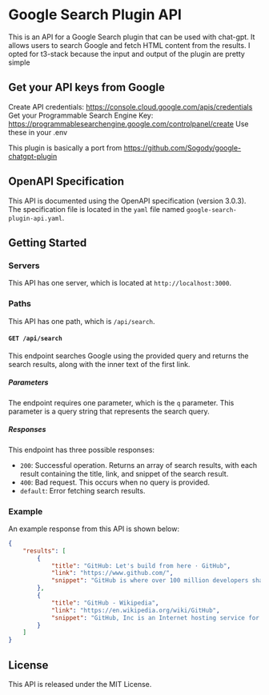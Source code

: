 # Google Search Plugin API

This is an API for a Google Search plugin that can be used with chat-gpt. It allows users to search Google and fetch HTML content from the results.
I opted for t3-stack because the input and output of the plugin are pretty simple


## Get your API keys from Google

Create API credentials: https://console.cloud.google.com/apis/credentials
Get your Programmable Search Engine Key: https://programmablesearchengine.google.com/controlpanel/create
Use these in your .env

This plugin is basically a port from https://github.com/Sogody/google-chatgpt-plugin 

## OpenAPI Specification

This API is documented using the OpenAPI specification (version 3.0.3). The specification file is located in the `yaml` file named `google-search-plugin-api.yaml`.

## Getting Started

### Servers

This API has one server, which is located at `http://localhost:3000`.

### Paths

This API has one path, which is `/api/search`. 

#### `GET /api/search`

This endpoint searches Google using the provided query and returns the search results, along with the inner text of the first link. 

##### Parameters

The endpoint requires one parameter, which is the `q` parameter. This parameter is a query string that represents the search query. 

##### Responses

This endpoint has three possible responses:

- `200`: Successful operation. Returns an array of search results, with each result containing the title, link, and snippet of the search result.
- `400`: Bad request. This occurs when no query is provided.
- `default`: Error fetching search results.

### Example

An example response from this API is shown below:

```json
{
    "results": [
        {
            "title": "GitHub: Let's build from here · GitHub",
            "link": "https://www.github.com/",
            "snippet": "GitHub is where over 100 million developers shape the future of software, together. Contribute to the open source community, manage your Git repositories, ..."
        },
        {
            "title": "GitHub - Wikipedia",
            "link": "https://en.wikipedia.org/wiki/GitHub",
            "snippet": "GitHub, Inc is an Internet hosting service for software development and version control using Git. It provides the distributed version control of Git plus ..."
        }
    ]
}
```
## License
This API is released under the MIT License.